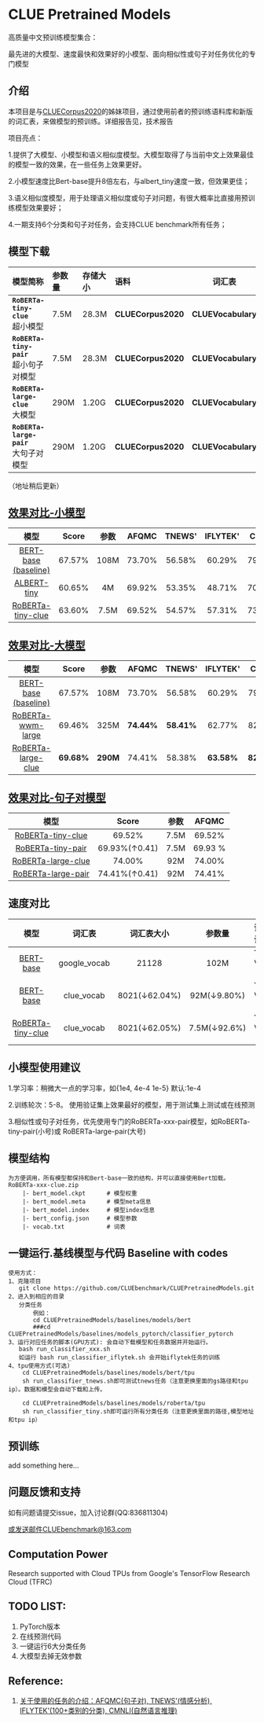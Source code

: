 # CLUE Pretrained Models

高质量中文预训练模型集合：

最先进的大模型、速度最快和效果好的小模型、面向相似性或句子对任务优化的专门模型


介绍
---------------------------------------------
本项目是与<a href='https://github.com/CLUEbenchmark/CLUECorpus2020'>CLUECorpus2020</a>的姊妹项目，通过使用前者的预训练语料库和新版的词汇表，来做模型的预训练。详细报告见，技术报告

项目亮点：

1.提供了大模型、小模型和语义相似度模型。大模型取得了与当前中文上效果最佳的模型一致的效果，在一些任务上效果更好。

2.小模型速度比Bert-base提升8倍左右，与albert_tiny速度一致，但效果更佳；

3.语义相似度模型，用于处理语义相似度或句子对问题，有很大概率比直接用预训练模型效果要好；

4.一期支持6个分类和句子对任务，会支持CLUE benchmark所有任务；

模型下载 
---------------------------------------------
| 模型简称 | 参数量|存储大小|语料 | 词汇表|直接下载 | 
| :------- | :--------- | :--------- | :--------- | :---------: |  :---------: | 
| **`RoBERTa-tiny-clue`** <br/>超小模型 | 7.5M| 28.3M|**CLUECorpus2020** | **CLUEVocabulary** | **[TensorFlow](https://storage.googleapis.com/cluebenchmark/pretrained_models/RoBERTa-tiny-clue.zip)**  | 
| **`RoBERTa-tiny-pair`** <br/>超小句子对模型|7.5M|28.3M| **CLUECorpus2020** | **CLUEVocabulary** | **[TensorFlow](https://storage.googleapis.com/cluebenchmark/pretrained_models/RoBERTa-tiny-pair.zip)** | 
| **`RoBERTa-large-clue`** <br/> 大模型 | 290M |1.20G| **CLUECorpus2020** | **CLUEVocabulary** | **[TensorFlow](https://storage.googleapis.com/cluebenchmark/pretrained_models/RoBERTa-large-clue.zip)** |  
| **`RoBERTa-large-pair`** <br/>大句子对模型|290M| 1.20G|**CLUECorpus2020** | **CLUEVocabulary** | **[TensorFlow](https://storage.googleapis.com/cluebenchmark/pretrained_models/RoBERTa-large-pair.zip)**  | 

（地址稍后更新）

<a href='https://www.cluebenchmarks.com/small_model_classification.html'>效果对比-小模型</a>
---------------------------------------------
| 模型   | Score  | 参数    | AFQMC  | TNEWS'  | IFLYTEK'   | CMNLI   |  
| :----:| :----: | :----: | :----: |:----: |:----: |:----: | 
| <a href="https://github.com/google-research/bert">BERT-base (baseline)</a>      | 67.57% | 108M |  73.70% | 56.58%  | 60.29% | 79.69% | 
| <a href="https://github.com/brightmart/albert_zh">ALBERT-tiny</a>      | 60.65% | 4M  | 69.92% | 53.35%  | 48.71% | 70.61% |  
| <a href="https://storage.googleapis.com/cluebenchmark/pretrained_models/RoBERTa-tiny-clue.zip">RoBERTa-tiny-clue</a>      | 63.60% | 7.5M  | 69.52% | 54.57%  | 57.31% | 73.10% |  

<a href='https://www.cluebenchmarks.com/classification.html'>效果对比-大模型</a>
---------------------------------------------
| 模型   | Score  | 参数    | AFQMC  | TNEWS'  | IFLYTEK'   | CMNLI   |  
| :----:| :----: | :----: | :----: |:----: |:----: |:----: | 
| <a href="https://github.com/google-research/bert">BERT-base  (baseline)</a>      | 67.57% | 108M |  73.70% | 56.58%  | 60.29% | 79.69% | 
| <a href="https://github.com/ymcui/Chinese-BERT-wwm">RoBERTa-wwm-large</a>      | 69.46% | 325M | **74.44%** | **58.41%**  | 62.77% | 82.20% | 
| <a href="#">RoBERTa-large-clue</a>      | **69.68%** | **290M**  | 74.41% | 58.38%  | **63.58%** | **82.36%** |  

<a href='https://www.cluebenchmarks.com/small_model_classification.html'>效果对比-句子对模型</a>
---------------------------------------------
| 模型   | Score  | 参数    | AFQMC  | 
| :----:| :----: | :----: | :----:  |
| <a href="https://storage.googleapis.com/cluebenchmark/pretrained_models/RoBERTa-tiny-clue.zip">RoBERTa-tiny-clue</a>      | 69.52% | 7.5M| 69.52%|
| <a href="https://storage.googleapis.com/cluebenchmark/pretrained_models/RoBERTa-tiny-pair.zip">RoBERTa-tiny-pair</a>      | 69.93%(&#8593;0.41) |7.5M | 69.93 % |
| <a href="#">RoBERTa-large-clue</a>      | 74.00% | 92M| 74.00%|
| <a href="#">RoBERTa-large-pair</a>      | 74.41%(&#8593;0.41) |92M | 74.41% |
 
速度对比
---------------------------------------------
| 模型   | 词汇表  | 词汇表大小    | 参数量  | 训练设备  | 训练速度   | 
| :----:| :----: | :----: | :----: |:----: |:----: | 
| <a href="#">BERT-base</a>      | google_vocab  | 21128 | 102M  | TPU V3-8  | 1k steps/404s | 
| <a href="#">BERT-base</a>      | clue_vocab  | 8021(&#8595;62.04%) | 92M(&#8595;9.80%)  | TPU V3-8  | 1k steps/350s(&#8593;15.43%) | 
| <a href="https://storage.googleapis.com/cluebenchmark/pretrained_models/RoBERTa-tiny-pair.zip">RoBERTa-tiny-clue</a>      | clue_vocab  | 8021(&#8595;62.05%) | 7.5M(&#8595;92.6%)  | TPU V3-8  |1k steps/50s(&#8593;708.0%)  | 


小模型使用建议
---------------------------------------------
1.学习率：稍微大一点的学习率，如{1e4, 4e-4 1e-5} 默认:1e-4

2.训练轮次：5-8。 使用验证集上效果最好的模型，用于测试集上测试或在线预测

3.相似性或句子对任务，优先使用专门的RoBERTa-xxx-pair模型，如RoBERTa-tiny-pair(小号)或 RoBERTa-large-pair(大号)

模型结构
---------------------------------------------
    为方便调用，所有模型都保持和Bert-base一致的结构，并可以直接使用Bert加载。
    RoBERTa-xxx-clue.zip
        |- bert_model.ckpt      # 模型权重
        |- bert_model.meta      # 模型meta信息
        |- bert_model.index     # 模型index信息
        |- bert_config.json     # 模型参数
        |- vocab.txt            # 词表
    
一键运行.基线模型与代码 Baseline with codes
---------------------------------------------------------------------
    使用方式：
    1、克隆项目 
       git clone https://github.com/CLUEbenchmark/CLUEPretrainedModels.git
    2、进入到相应的目录
       分类任务  
           例如：
           cd CLUEPretrainedModels/baselines/models/bert
           ###cd CLUEPretrainedModels/baselines/models_pytorch/classifier_pytorch
    3、运行对应任务的脚本(GPU方式): 会自动下载模型和任务数据并开始运行。
       bash run_classifier_xxx.sh
       如运行 bash run_classifier_iflytek.sh 会开始iflytek任务的训练  
    4、tpu使用方式(可选)  
        cd CLUEPretrainedModels/baselines/models/bert/tpu  
        sh run_classifier_tnews.sh即可测试tnews任务（注意更换里面的gs路径和tpu ip）。数据和模型会自动下载和上传。
        
        cd CLUEPretrainedModels/baselines/models/roberta/tpu  
        sh run_classifier_tiny.sh即可运行所有分类任务（注意更换里面的路径,模型地址和tpu ip）  


预训练
---------------------------------------------
add something here...

问题反馈和支持
---------------------------------------------
 如有问题请提交issue，加入讨论群(QQ:836811304)
 
 或发送邮件CLUEbenchmark@163.com

Computation Power
---------------------------------------------
Research supported with Cloud TPUs from Google's TensorFlow Research Cloud (TFRC)


TODO LIST:
---------------------------------------------
1. PyTorch版本
2. 在线预测代码
3. 一键运行6大分类任务
4. 大模型去掉无效参数


Reference:
---------------------------------------------
1. <a href='https://github.com/CLUEbenchmark/CLUE'>关于使用的任务的介绍：AFQMC(句子对), TNEWS'(情感分析), IFLYTEK'(100+类别的分类), CMNLI(自然语言推理)</a> 